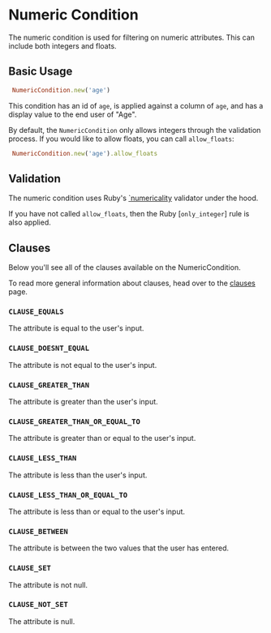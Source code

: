 # Numeric Condition

The numeric condition is used for filtering on numeric attributes. This can include both integers and floats.

## Basic Usage
```ruby
 NumericCondition.new('age')
```

This condition has an id of `age`, is applied against a column of `age`, and has a display value to the end user of "Age".

By default, the `NumericCondition` only allows integers through the validation process. If you would like to allow floats, you can call `allow_floats`:

```ruby
 NumericCondition.new('age').allow_floats
```

## Validation

The numeric condition uses Ruby's [`numericality](https://guides.rubyonrails.org/active_record_validations.html#numericality) validator under the hood. 

If you have not called `allow_floats`, then the Ruby [`only_integer`] rule is also applied.

## Clauses

Below you'll see all of the clauses available on the NumericCondition.

To read more general information about clauses, head over to the [clauses](ruby/conditions/clauses) page.

### `CLAUSE_EQUALS`
The attribute is equal to the user's input.

### `CLAUSE_DOESNT_EQUAL`
The attribute is not equal to the user's input.

### `CLAUSE_GREATER_THAN`
The attribute is greater than the user's input.

### `CLAUSE_GREATER_THAN_OR_EQUAL_TO`
The attribute is greater than or equal to the user's input.

### `CLAUSE_LESS_THAN`
The attribute is less than the user's input.

### `CLAUSE_LESS_THAN_OR_EQUAL_TO`
The attribute is less than or equal to the user's input.

### `CLAUSE_BETWEEN`
The attribute is between the two values that the user has entered.

### `CLAUSE_SET`
The attribute is not null.

### `CLAUSE_NOT_SET`
The attribute is null.
